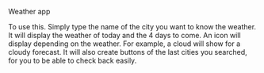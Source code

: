 Weather app

To use this. Simply type the name of the city you want to know the weather.
It will display the weather of today and the 4 days to come.
An icon will display depending on the weather. For example, a cloud will show for a cloudy forecast.
It will also create buttons of the last cities you searched, for you to be able to check back easily.